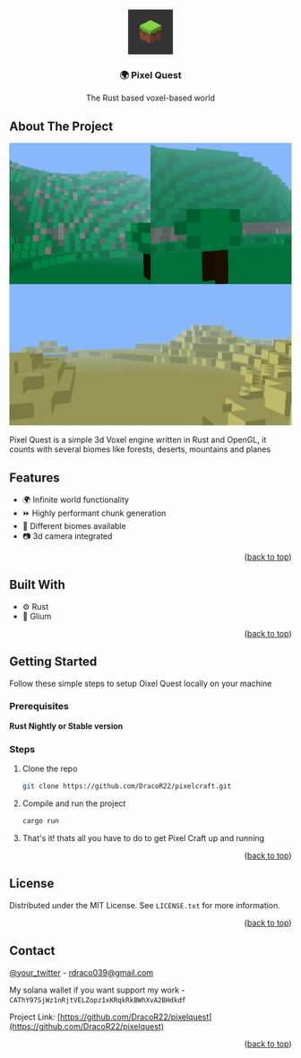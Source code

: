 <!-- Improved compatibility of back to top link: See: https://github.com/othneildrew/Best-README-Template/pull/73 -->

<a id="readme-top"></a>

<!-- PROJECT LOGO -->
<br />
<div align="center">
  <a href="">
    <img src="res/pixelquest/block.png" alt="Logo" width="80" height="80">
  </a>

  <h3 align="center">🌍 Pixel Quest</h3>

  <p align="center">
    The Rust based voxel-based world
  </p>
</div>

<!-- ABOUT THE PROJECT -->

## About The Project

[![Product Name Screen Shot][product-screenshot]]()

Pixel Quest is a simple 3d Voxel engine written in Rust and OpenGL, it counts with several biomes
like forests, deserts, mountains and planes

## Features

- 🌍 Infinite world functionality
- ⏩ Highly performant chunk generation
- 🌳 Different biomes available
- 📷 3d camera integrated

<p align="right">(<a href="#readme-top">back to top</a>)</p>

## Built With

- ⚙️ Rust
- 📘 Glium

<p align="right">(<a href="#readme-top">back to top</a>)</p>

<!-- GETTING STARTED -->

## Getting Started

Follow these simple steps to setup Oixel Quest locally on your machine

### Prerequisites

**Rust Nightly or Stable version**

### Steps

1. Clone the repo

   ```sh
   git clone https://github.com/DracoR22/pixelcraft.git
   ```

2. Compile and run the project

   ```sh
   cargo run
   ```

3. That's it! thats all you have to do to get Pixel Craft up and running

<p align="right">(<a href="#readme-top">back to top</a>)</p>

<!-- CONTRIBUTING -->

<!-- LICENSE -->

## License

Distributed under the MIT License. See `LICENSE.txt` for more information.

<p align="right">(<a href="#readme-top">back to top</a>)</p>

<!-- CONTACT -->

## Contact

[@your_twitter](https://twitter.com/dracor22) - rdraco039@gmail.com

My solana wallet if you want support my work - `CAThY97SjWz1nRjtVELZopz1xKRqkRkBWhXvA2BHdkdf`

Project Link: [https://github.com/DracoR22/pixelquest](https://github.com/DracoR22/pixelquest)

<p align="right">(<a href="#readme-top">back to top</a>)</p>

<!-- MARKDOWN LINKS & IMAGES -->
<!-- https://www.markdownguide.org/basic-syntax/#reference-style-links -->

[product-screenshot]:res/pixelquest/grid.png